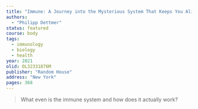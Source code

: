 ```yaml
---
title: "Immune: A Journey into the Mysterious System That Keeps You Alive"
authors:
  - "Philipp Dettmer"
status: featured
course: body
tags:
  - immunology
  - biology
  - health
year: 2021
olid: OL32331876M
publisher: "Random House"
address: "New York"
pages: 368
---
```


> What even is the immune system and how does it actually work?
